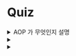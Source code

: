 # Quiz

<details>
<summary>
AOP 가 무엇인지 설명
</summary>

----

AOP(Aspect-Oriented Programming)는 핵심 로직과 부가 기능을 분리하여 애플리케이션 전체에 걸쳐 사용되는 부가 기능을 모듈화하여 재사용할 수 있도록 지원하는 것을 말한다.

관점(관심) 지향 프로그래밍의 뜻 처럼 프로젝트 구조를 바라보는 관점을 바꿔보자는 의미이다. 즉 애플리케이션을 바라보는 관점을 하나하나의 기능에서 횡단 관심사 관점으로 다르게 보는 것이다

참고로 AOP는 OOP를 대체하기 위한 것이 아니라 횡단 관심사를 깔끔하게 처리하기 어려운 OOP의 부족한 부분을 보조하는 목적으로 개발되었다.


#### 횡단 관심사
> 하나의 부가 기능이 **여러 곳에서 동일하게 사용된다**는 뜻

----

</details>

<details>
<summary>

</summary>

----

----

</details>

<details>
<summary>

</summary>

----



----

</details>